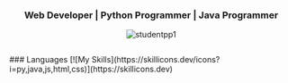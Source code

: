 <h3 align="center">Web Developer | Python Programmer | Java Programmer</h3>
<p align="center"> <img src="https://komarev.com/ghpvc/?username=studentpp1&label=Profile%20views&color=0e75b6&style=flat" alt="studentpp1" /> </p>
<p align="center"> <a href="https://twitter.com/" target="blank"><img src="https://img.shields.io/twitter/follow/?logo=twitter&style=for-the-badge" alt="" /></a> </p>
</p>
### Languages
[![My Skills](https://skillicons.dev/icons?i=py,java,js,html,css)](https://skillicons.dev)
<br>

